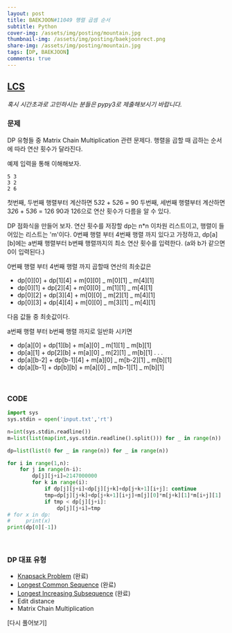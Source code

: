 ```yaml
---
layout: post
title: BAEKJOON#11049 행렬 곱셈 순서
subtitle: Python
cover-img: /assets/img/posting/mountain.jpg
thumbnail-img: /assets/img/posting/baekjoonrect.png
share-img: /assets/img/posting/mountain.jpg
tags: [DP, BAEKJOON]
comments: true
---
```


## [LCS](https://www.acmicpc.net/problem/11049)

_혹시 시간초과로 고민하시는 분들은 pypy3로 제출해보시기 바랍니다._

### 문제

DP 유형들 중 Matrix Chain Multiplication 관련 문제다.
행렬을 곱할 때 곱하는 순서에 따라 연산 횟수가 달라진다.

예제 입력을 통해 이해해보자.

```
5 3
3 2
2 6
```

첫번째, 두번째 행렬부터 계산하면 5*3*2 + 5*2*6 = 90
두번째, 세번째 행렬부터 계산하면 3*2*6 + 5*3*6 = 126
90과 126으로 연산 횟수가 다름을 알 수 있다.

DP 점화식을 만들어 보자.
연산 횟수를 저장할 dp는 n\*n 이차원 리스트이고,
행렬이 들어있는 리스트는 'm'이다.
0번째 행렬 부터 4번째 행렬 까지 있다고 가정하고, dp[a][b]에는 a번째 행렬부터 b번째 행렬까지의 최소 연산 횟수를 입력한다. (a와 b가 같으면 0이 입력된다.)

0번째 행렬 부터 4번째 행렬 까지 곱할때 연산의 최솟값은

- dp[0][0] + dp[1][4] + m[0][0] _ m[0][1] _ m[4][1]
- dp[0][1] + dp[2][4] + m[0][0] _ m[1][1] _ m[4][1]
- dp[0][2] + dp[3][4] + m[0][0] _ m[2][1] _ m[4][1]
- dp[0][3] + dp[4][4] + m[0][0] _ m[3][1] _ m[4][1]

다음 값들 중 최솟값이다.

a번째 행렬 부터 b번째 행렬 까지로 일반화 시키면

- dp[a][0] + dp[1][b] + m[a][0] _ m[1][1] _ m[b][1]
- dp[a][1] + dp[2][b] + m[a][0] _ m[2][1] _ m[b][1]
  .
  .
  .
- dp[a][b-2] + dp[b-1][4] + m[a][0] _ m[b-2][1] _ m[b][1]
- dp[a][b-1] + dp[b][b] + m[a][0] _ m[b-1][1] _ m[b][1]

<br>

### CODE

```python
import sys
sys.stdin = open('input.txt','rt')

n=int(sys.stdin.readline())
m=list(list(map(int,sys.stdin.readline().split())) for _ in range(n))

dp=list(list(0 for _ in range(n)) for _ in range(n))

for i in range(1,n):
    for j in range(n-i):
        dp[j][j+i]=2147000000
        for k in range(i):
            if dp[j][j+i]<dp[j][j+k]+dp[j+k+1][i+j]: continue
            tmp=dp[j][j+k]+dp[j+k+1][i+j]+m[j][0]*m[j+k][1]*m[i+j][1]
            if tmp < dp[j][j+i]:
                dp[j][j+i]=tmp
# for x in dp:
#     print(x)
print(dp[0][-1])
```

<br>

### DP 대표 유형

- [Knapsack Problem](https://youseop.github.io/2020-09-30-BAEKJOON-DP.2-knapsack/) (완료)
- [Longest Common Sequence](https://youseop.github.io/2020-10-01-BAEKJOON-9251-LCS/) (완료)
- [Longest Increasing Subsequence](https://youseop.github.io/2020-09-29-BAEKJOON-DP.1-LIS/) (완료)
- Edit distance
- Matrix Chain Multiplication

[다시 풀어보기]
<br>
<br>
